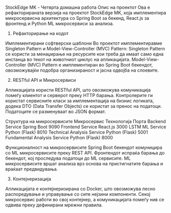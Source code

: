 StockEdge MK - Четврта домашна работа
Опис на проектот
Ова е рефакторираната верзија на проектот StockEdge MK, која имплементира микросервисна архитектура со Spring Boot за бекенд, React.js за фронтенд и Python ML микросервиси за анализа.

1. Рефакторирање на кодот

Имплементирани софтверски шаблони
Во проектот имплементиравме Singleton Pattern и Model-View-Controller (MVC) Pattern:
Singleton Pattern се користи за менаџирање на ресурсите кои треба да имаат само една инстанца во текот на животниот циклус на апликацијата.
Model-View-Controller (MVC) Pattern е имплементиран во Spring Boot бекендот, овозможувајќи подобра организираност и јасна одвојба на слоевите.

2. RESTful API и Микросервиси

Апликацијата користи RESTful API, што овозможува комуникација помеѓу клиентот и серверот преку HTTP барања. Контролерите ги користат сервисните класи за имплементација на бизнис логиката, додека DTO (Data Transfer Objects) се користат за пренос на податоци. Податоците се разменуваат во JSON формат.

Структура на микросервисите
Микросервис Технологија Порта
Backend Service Spring Boot  9090
Frontend Service  React.js  3000
LSTM ML Service Python (Flask)  8010
Technical Analysis Service Python (Flask)  5001
Fundamental Analysis Service Python (Flask) 8000

Функционалност на микросервисите
Spring Boot бекендот комуницира со ML микросервисите преку REST API.
Фронтендот испраќа барања до бекендот, кој проследува податоци до ML сервисите.
ML микросервисите вршат анализа врз основа на пристигнатите барања и враќаат предвидувања.

3. Контејнеризација

Апликацијата е контејнеризирана со Docker, што овозможува лесно распоредување и управување со сите нејзини компоненти. Секој микросервис работи во свој контејнер, а комуникацијата помеѓу нив се одвива преку дефинирани мрежни правила.
